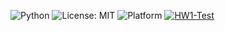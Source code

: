![Python](https://img.shields.io/badge/language-python-blue)
![License: MIT](https://img.shields.io/badge/License-MIT-yellow.svg)
![Platform](https://img.shields.io/badge/platform-linux-orange)
[![HW1-Test](https://github.com/SE-H-W/HW1/actions/workflows/Test.yml/badge.svg)](https://github.com/SE-H-W/HW1/actions/workflows/Test.yml)
